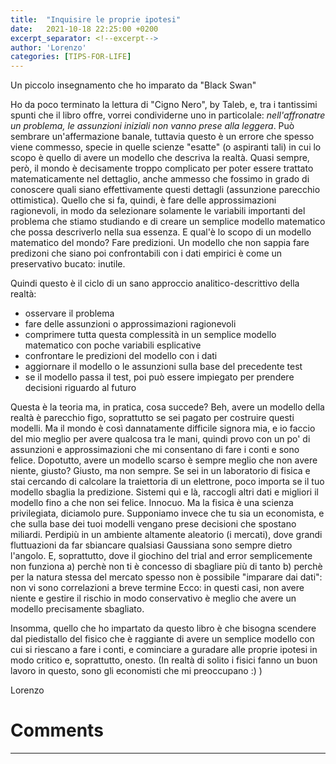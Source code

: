 ```yaml
---
title:  "Inquisire le proprie ipotesi"
date:   2021-10-18 22:25:00 +0200
excerpt_separator: <!--excerpt-->
author: 'Lorenzo'
categories: [TIPS-FOR-LIFE]
---
```

Un piccolo insegnamento che ho imparato da "Black Swan"
<!--excerpt-->

Ho da poco terminato la lettura di "Cigno Nero", by Taleb, e, tra i tantissimi spunti che il libro offre, vorrei condividerne uno in particolale: *nell'affronatre un problema, le assunzioni iniziali non vanno prese alla leggera*.
Può sembrare un'affermazione banale, tuttavia questo è un errore che spesso viene commesso, specie in quelle scienze "esatte" (o aspiranti tali) in cui lo scopo è quello di avere un modello che descriva la realtà.
Quasi sempre, però, il mondo è decisamente troppo complicato per poter essere trattato matematicamente nel dettaglio, anche ammesso che fossimo in grado di conoscere quali siano effettivamente questi dettagli (assunzione parecchio ottimistica). Quello che si fa, quindi, è fare delle approssimazioni ragionevoli, in modo da selezionare solamente le variabili importanti del problema che stiamo studiando e di creare un semplice modello matematico che possa descriverlo nella sua essenza. E qual'è lo scopo di un modello matematico del mondo? Fare predizioni. Un modello che non sappia fare predizoni che siano poi confrontabili con i dati empirici è come un preservativo bucato: inutile.

Quindi questo è il ciclo di un sano approccio analitico-descrittivo della realtà:
+ osservare il problema
+ fare delle assunzioni o approssimazioni ragionevoli
+ comprimere tutta questa complessità in un semplice modello matematico con poche variabili esplicative
+ confrontare le predizioni del modello con i dati
+ aggiornare il modello o le assunzioni sulla base del precedente test
+ se il modello passa il test, poi può essere impiegato per prendere decisioni riguardo al futuro

Questa è la teoria ma, in pratica, cosa succede?
Beh, avere un modello della realtà è parecchio figo, soprattutto se sei pagato per costruire questi modelli. Ma il mondo è così dannatamente difficile signora mia, e io faccio del mio meglio per avere qualcosa tra le mani, quindi provo con un po' di assunzioni e approssimazioni che mi consentano di fare i conti e sono felice. Dopotutto, avere un modello scarso è sempre meglio che non avere niente, giusto? Giusto, ma non sempre.
Se sei in un laboratorio di fisica e stai cercando di calcolare la traiettoria di un elettrone, poco importa se il tuo modello sbaglia la predizione. Sistemi quì e là, raccogli altri dati e migliori il modello fino a che non sei felice. Innocuo. Ma la fisica è una scienza privilegiata, diciamolo pure.
Supponiamo invece che tu sia un economista, e che sulla base dei tuoi modelli vengano prese decisioni che spostano miliardi. Perdipiù in un ambiente altamente aleatorio (i mercati), dove grandi fluttuazioni da far sbiancare qualsiasi Gaussiana sono sempre dietro l'angolo. E, soprattutto, dove il giochino del trial and error semplicemente non funziona
a) perchè non ti è concesso di sbagliare più di tanto
b) perchè per la natura stessa del mercato spesso non è possibile "imparare dai dati": non vi sono correlazioni a breve termine
Ecco: in questi casi, non avere niente e gestire il rischio in modo conservativo è meglio che avere un modello precisamente sbagliato.

Insomma, quello che ho impartato da questo libro è che bisogna scendere dal piedistallo del fisico che è raggiante di avere un semplice modello con cui si riescano a fare i conti, e cominciare a guradare alle proprie ipotesi in modo critico e, soprattutto, onesto. (In realtà di solito i fisici fanno un buon lavoro in questo, sono gli economisti che mi preoccupano :) )

Lorenzo


<!--Please add your comments below

Use the following template:
# Copy from the next line
### username
---
# until here

-->
# Comments
---
